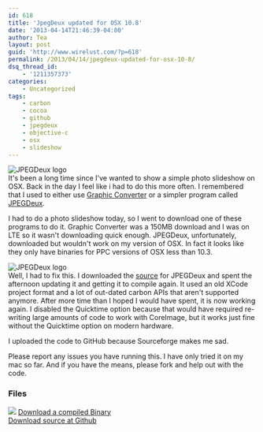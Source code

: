 ```yaml
---
id: 618
title: 'JpegDeux updated for OSX 10.8'
date: '2013-04-14T21:46:39-04:00'
author: Tea
layout: post
guid: 'http://www.wirelust.com/?p=618'
permalink: /2013/04/14/jpegdeux-updated-for-osx-10-8/
dsq_thread_id:
    - '1211357373'
categories:
    - Uncategorized
tags:
    - carbon
    - cocoa
    - github
    - jpegdeux
    - objective-c
    - osx
    - slideshow
---
```


![JPEGDeux logo](/apps/JPEGDeux/jpegdeux_1.png)  
It's been a long time since I've wanted to show a simple photo slideshow on OSX. Back in the day I feel like i had to do this more often. I remembered that I used to either use [Graphic Converter](http://www.lemkesoft.de/en/start/) or a simpler program called [JPEGDeux](http://sourceforge.net/projects/jpegdeux/).

I had to do a photo slideshow today, so I went to download one of these programs to do it. Graphic Converter was a 150MB download and I was on LTE so it wasn't downloading quick enough. JPEGDeux, unfortunately, downloaded but wouldn't work on my version of OSX. In fact it looks like they only have binaries for PPC versions of OSX less than 10.3.

![JPEGDeux logo](/apps/JPEGDeux/jpegdeux_3.png)  
Well, I had to fix this. I downloaded the [source](http://sourceforge.net/projects/jpegdeux/) for JPEGDeux and spent the afternoon updating it and getting it to compile again. It used an old XCode project format and a lot of out-dated carbon APIs that aren't supported anymore. After more time than I hoped I would have spent, it is now working again. I disabled the Quicktime option because that would have required re-writing large amounts of code to work with CoreImage, but it works just fine without the Quicktime option on modern hardware.

I uploaded the code to GitHub because Sourceforge makes me sad.

Please report any issues you have running this. I have only tried it on my mac so far. And if you have the means, please fork and help out with the code.

### Files

[![](http://www.wirelust.com/img/famfamicons/icons/page_white_put.png)](http://www.wirelust.com/apps/JPEGDeux/JPEGDeux_1.9.dmg) [Download a compiled Binary](http://www.wirelust.com/apps/JPEGDeux/JPEGDeux_1.9.dmg)  
[Download source at Github](https://github.com/teacurran/JpegDeux)